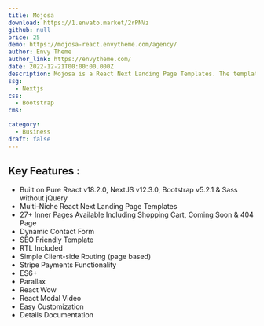 ```yaml
---
title: Mojosa
download: https://1.envato.market/2rPNVz
github: null
price: 25
demo: https://mojosa-react.envytheme.com/agency/
author: Envy Theme
author_link: https://envytheme.com/
date: 2022-12-21T00:00:00.000Z
description: Mojosa is a React Next Landing Page Templates. The template is built with React, Next.js, ES6+, and Bootstrap. This purely developed without jQuery.
ssg:
  - Nextjs
css:
  - Bootstrap
cms:

category:
  - Business
draft: false
---
```

## Key Features :

- Built on Pure React v18.2.0, NextJS v12.3.0, Bootstrap v5.2.1 & Sass without jQuery
- Multi-Niche React Next Landing Page Templates
- 27+ Inner Pages Available Including Shopping Cart, Coming Soon & 404 Page
- Dynamic Contact Form
- SEO Friendly Template
- RTL Included
- Simple Client-side Routing (page based)
- Stripe Payments Functionality
- ES6+
- Parallax
- React Wow
- React Modal Video
- Easy Customization
- Details Documentation
